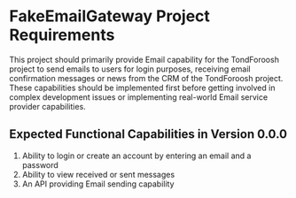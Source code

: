 # FakeEmailGateway Project Requirements

This project should primarily provide Email capability for the TondForoosh project to send emails to users for login purposes, receiving email confirmation messages or news from the CRM of the TondForoosh project. These capabilities should be implemented first before getting involved in complex development issues or implementing real-world Email service provider capabilities.

## Expected Functional Capabilities in Version 0.0.0

1. Ability to login or create an account by entering an email and a password
2. Ability to view received or sent messages
3. An API providing Email sending capability
